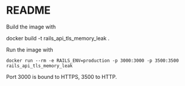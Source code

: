# README

Build the image with 

docker build -t rails_api_tls_memory_leak .

Run the image with 

```
docker run --rm -e RAILS_ENV=production -p 3000:3000 -p 3500:3500 rails_api_tls_memory_leak
```

Port 3000 is bound to HTTPS, 3500 to HTTP.

